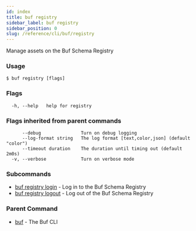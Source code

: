 ```yaml
---
id: index
title: buf registry
sidebar_label: buf registry
sidebar_position: 0
slug: /reference/cli/buf/registry
---
```

Manage assets on the Buf Schema Registry

### Usage
```terminal
$ buf registry [flags]
```

### Flags

```
  -h, --help   help for registry
```

### Flags inherited from parent commands

```
      --debug               Turn on debug logging
      --log-format string   The log format [text,color,json] (default "color")
      --timeout duration    The duration until timing out (default 2m0s)
  -v, --verbose             Turn on verbose mode
```

### Subcommands

* [buf registry login](registry/login)	 - Log in to the Buf Schema Registry
* [buf registry logout](registry/logout)	 - Log out of the Buf Schema Registry

### Parent Command

* [buf](../buf)	 - The Buf CLI
